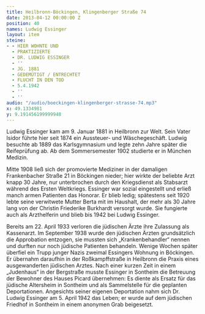 ```yaml
---
title: Heilbronn-Böckingen, Klingenberger Straße 74
date: 2013-04-12 00:00:00 Z
position: 40
names: Ludwig Essinger
layout: item
steine:
- - HIER WOHNTE UND
  - PRAKTIZIERTE
  - DR. LUDWIG ESSINGER
  - ''
  - JG. 1881
  - GEDEMÜTIGT / ENTRECHTET
  - FLUCHT IN DEN TOD
  - 5.4.1942
  - ''
  - ''
audio: "/audio/boeckingen-klingenberger-strasse-74.mp3"
x: 49.1334981
y: 9.191456199999948
---
```


Ludwig Essinger kam am 9. Januar 1881 in Heilbronn zur Welt. Sein Vater Isidor führte hier seit 1874 ein Aussteuer- und Wäschegeschäft. Ludwig besuchte ab 1889 das Karlsgymnasium und legte zehn Jahre später die Reifeprüfung ab. Ab dem Sommersemester 1902 studierte er in München Medizin.

Mitte 1908 ließ sich der promovierte Mediziner in der damaligen Frankenbacher Straße 21 in Böckingen nieder; hier wirkte der beliebte Arzt knapp 30 Jahre, nur unterbrochen durch den Kriegsdienst als Stabsarzt während des Ersten Weltkriegs. Essinger war sozial eingestellt und erließ manch armen Patienten das Honorar. Er blieb ledig; spätestens seit 1920 lebte seine verwitwete Mutter Berta mit im Haushalt, der mehr als 30 Jahre lang von der Christin Friederike Burkhardt versorgt wurde. Sie fungierte auch als Arzthelferin und blieb bis 1942 bei Ludwig Essinger.

Bereits am 22. April 1933 verloren die jüdischen Ärzte ihre Zulassung als Kassenarzt. Im September 1938 wurde den jüdischen Ärzten grundsätzlich die Approbation entzogen, sie mussten sich „Krankenbehandler“ nennen und durften nur noch jüdische Patienten behandeln. Wenige Wochen später überfiel ein Trupp junger Nazis zweimal Essingers Wohnung in Böckingen. Er übernahm daraufhin in der Roßkampffstraße in Heilbronn die Praxis eines ausgewanderten jüdischen Arztes. Nach einer kurzen Zeit in einem „Judenhaus“ in der Bergstraße musste Essinger in Sontheim die Betreuung der Bewohner des Hauses Picard übernehmen: Es diente als Ersatz für das jüdische Altersheim in Sontheim und als Sammelstelle für die geplanten Deportationen. Angesichts seiner eigenen Deportation nahm sich Dr. Ludwig Essinger am 5. April 1942 das Leben; er wurde auf dem jüdischen Friedhof in Sontheim in einem anonymen Grab beigesetzt.